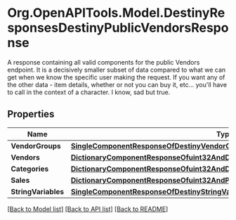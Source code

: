 # Org.OpenAPITools.Model.DestinyResponsesDestinyPublicVendorsResponse
A response containing all valid components for the public Vendors endpoint.   It is a decisively smaller subset of data compared to what we can get when we know the specific user making the request.   If you want any of the other data - item details, whether or not you can buy it, etc... you'll have to call in the context of a character. I know, sad but true.

## Properties

Name | Type | Description | Notes
------------ | ------------- | ------------- | -------------
**VendorGroups** | [**SingleComponentResponseOfDestinyVendorGroupComponent**](SingleComponentResponseOfDestinyVendorGroupComponent.md) |  | [optional] 
**Vendors** | [**DictionaryComponentResponseOfuint32AndDestinyPublicVendorComponent**](DictionaryComponentResponseOfuint32AndDestinyPublicVendorComponent.md) |  | [optional] 
**Categories** | [**DictionaryComponentResponseOfuint32AndDestinyVendorCategoriesComponent**](DictionaryComponentResponseOfuint32AndDestinyVendorCategoriesComponent.md) |  | [optional] 
**Sales** | [**DictionaryComponentResponseOfuint32AndPublicDestinyVendorSaleItemSetComponent**](DictionaryComponentResponseOfuint32AndPublicDestinyVendorSaleItemSetComponent.md) |  | [optional] 
**StringVariables** | [**SingleComponentResponseOfDestinyStringVariablesComponent**](SingleComponentResponseOfDestinyStringVariablesComponent.md) |  | [optional] 

[[Back to Model list]](../README.md#documentation-for-models) [[Back to API list]](../README.md#documentation-for-api-endpoints) [[Back to README]](../README.md)

